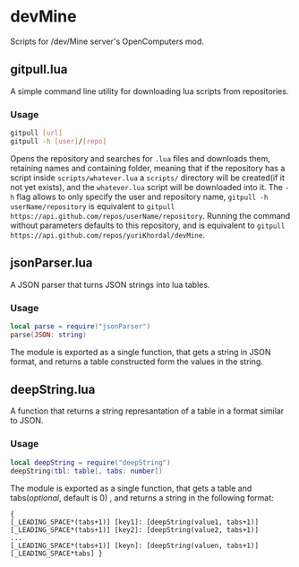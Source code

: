 # devMine
Scripts for /dev/Mine server's OpenComputers mod.

## gitpull.lua
A simple command line utility for downloading lua scripts from repositories.

### Usage
```bash
gitpull [url]
gitpull -h [user]/[repo]
```
Opens the repository and searches for `.lua` files and downloads them, retaining names and containing folder, meaning that if the repository has a script inside `scripts/whatever.lua` a `scripts/` directory will be created(if it not yet exists), and the `whatever.lua` script will be downloaded into it.
The `-h` flag allows to only specify the user and repository name, `gitpull -h userName/repository` is equivalent to `gitpull https://api.github.com/repos/userName/repository`.
Running the command without parameters defaults to this repository, and is equivalent to `gitpull https://api.github.com/repos/yuriKhordal/devMine`.

## jsonParser.lua
A JSON parser that turns JSON strings into lua tables.

### Usage
```lua
local parse = require("jsonParser")
parse(JSON: string)
```
The module is exported as a single function, that gets a string in JSON format, and returns a table constructed form the values in the string.

## deepString.lua
A function that returns a string represantation of a table in a format similar to JSON.

### Usage
```lua
local deepString = require("deepString")
deepString(tbl: table[, tabs: number])
```
The module is exported as a single function, that gets a table and tabs(*optional*, default is 0) , and returns a string in the following format:
```
{
[_LEADING_SPACE*(tabs+1)] [key1]: [deepString(value1, tabs+1)]
[_LEADING_SPACE*(tabs+1)] [key2]: [deepString(value2, tabs+1)]
...
[_LEADING_SPACE*(tabs+1)] [keyn]: [deepString(valuen, tabs+1)]
[_LEADING_SPACE*tabs] }
```
